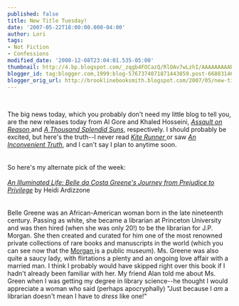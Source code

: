 ```yaml
---
published: false
title: New Title Tuesday!
date: '2007-05-22T18:00:00.000-04:00'
author: Lori
tags:
- Not Fiction
- Confessions
modified_date: '2008-12-08T23:04:01.535-05:00'
thumbnail: http://4.bp.blogspot.com/_zqgb4FOCazQ/RlOAv7wLzhI/AAAAAAAAABo/tyaHwRFHCpA/s72-c/illuminated.jpg
blogger_id: tag:blogger.com,1999:blog-5767374071871443859.post-6688314648188866716
blogger_orig_url: http://brooklinebooksmith.blogspot.com/2007/05/new-title-tuesday.html
---
```


<a href="http://4.bp.blogspot.com/_zqgb4FOCazQ/RlOAv7wLzhI/AAAAAAAAABo/tyaHwRFHCpA/s1600-h/illuminated.jpg"><img id="BLOGGER_PHOTO_ID_5067535566703939090" style="CURSOR: hand" alt="" src="http://4.bp.blogspot.com/_zqgb4FOCazQ/RlOAv7wLzhI/AAAAAAAAABo/tyaHwRFHCpA/s400/illuminated.jpg" border="0" /></a><br /><div><br /><div>The big news today, which you probably don't need my little blog to tell you, are the new releases today from Al Gore and Khaled Hosseini, <a href="http://brookline.booksense.com/NASApp/store/Product?s=showproduct&isbn=9781594201226"><em>Assault on Reason</em> </a>and <em><a href="http://brookline.booksense.com/NASApp/store/Product?s=showproduct&amp;isbn=9781594489501">A Thousand Splendid Suns</a></em>, respectively. I should probably be excited, but here's the truth--I never read <a href="http://brookline.booksense.com/NASApp/store/Product?s=showproduct&isbn=9781594480003"><em>Kite Runner </em></a>or saw <a href="http://brookline.booksense.com/NASApp/store/Product?s=showproduct&amp;isbn=9781594865671"><em>An Inconvenient Truth</em></a>, and I can't say I plan to anytime soon.<br /><br /><br /><div>So here's my alternate pick of the week:</div><br /><div><em><a href="http://brookline.booksense.com/NASApp/store/Product?s=showproduct&amp;isbn=9780393051049">An Illuminated Life: Belle da Costa Greene's Journey from Prejudice to Privilege</a></em> by Heidi Ardizzone</div><br /><br /><div>Belle Greene was an African-American woman born in the late nineteenth century. Passing as white, she became a librarian at Princeton University and was then hired (when she was only 20!) to be the librarian for J.P. Morgan. She then created and curated for him one of the most renowned private collections of rare books and manuscripts in the world (which you can see now that the <a href="http://www.themorgan.org/index.html">Morgan </a>is a public museum). Ms. Greene was also quite a saucy lady, with flirtations a plenty and an ongoing love affair with a married man. I think I probably would have skipped right over this book if I hadn't already been familiar with her. My friend Alan told me about Ms. Green when I was getting my degree in library science--he thought I would appreciate a woman who said (perhaps apocryphally) "Just because I <em>am</em> a librarian doesn't mean I have to <em>dress</em> like one!" </div></div></div>